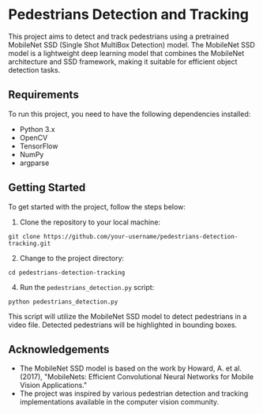 # Pedestrians Detection and Tracking
This project aims to detect and track pedestrians using a pretrained MobileNet SSD (Single Shot MultiBox Detection) model. The MobileNet SSD model is a lightweight deep learning model that combines the MobileNet architecture and SSD framework, making it suitable for efficient object detection tasks.

## Requirements

To run this project, you need to have the following dependencies installed:

- Python 3.x
- OpenCV
- TensorFlow
- NumPy
- argparse

## Getting Started

To get started with the project, follow the steps below:

1. Clone the repository to your local machine:

```shell
git clone https://github.com/your-username/pedestrians-detection-tracking.git
```

2. Change to the project directory:

```shell
cd pedestrians-detection-tracking
```

4. Run the `pedestrians_detection.py` script:

```shell
python pedestrians_detection.py 
```

This script will utilize the MobileNet SSD model to detect pedestrians in a video file. Detected pedestrians will be highlighted in bounding boxes.

## Acknowledgements

- The MobileNet SSD model is based on the work by Howard, A. et al. (2017), "MobileNets: Efficient Convolutional Neural Networks for Mobile Vision Applications."
- The project was inspired by various pedestrian detection and tracking implementations available in the computer vision community.
